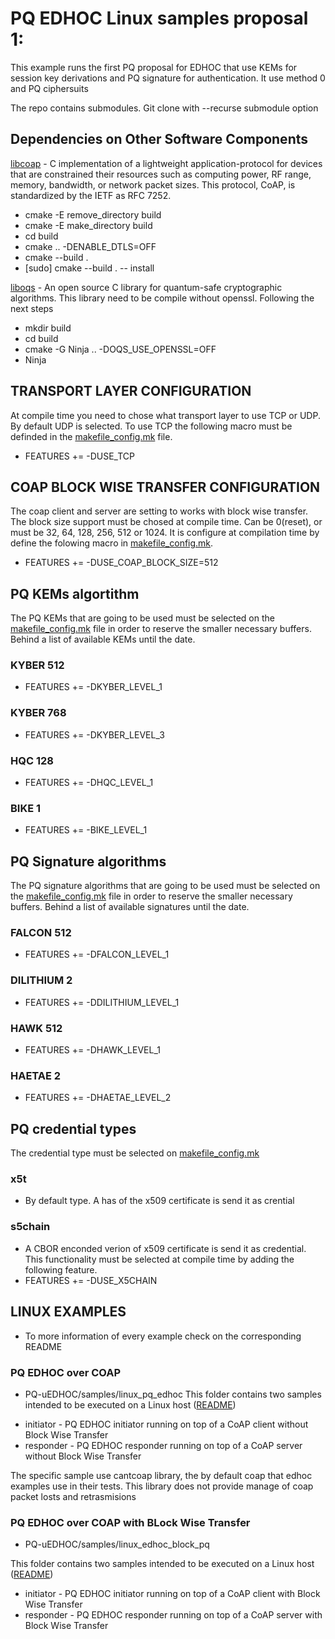 # PQ EDHOC Linux samples proposal 1: 

This example runs the first PQ proposal for EDHOC that use KEMs for session key derivations and PQ signature for authentication. It use method 0 and PQ ciphersuits 

The repo contains submodules. Git clone with --recurse submodule option

## Dependencies on Other Software Components 
[libcoap](https://github.com/obgm/libcoap) - C implementation of a lightweight application-protocol for devices that are constrained their resources such as computing power, RF range, memory, bandwidth, or network packet sizes. This protocol, CoAP, is standardized by the IETF as RFC 7252.

 - cmake -E remove_directory build
 - cmake -E make_directory build
 - cd build
 - cmake .. -DENABLE_DTLS=OFF
 - cmake --build .
 - [sudo] cmake --build . -- install

[liboqs](https://github.com/open-quantum-safe/liboqs) - An open source C library for quantum-safe cryptographic algorithms.
This library need to be compile without openssl. Following the next steps
 - mkdir build
 - cd build
 - cmake -G Ninja .. -DOQS_USE_OPENSSL=OFF
 - Ninja



## TRANSPORT LAYER CONFIGURATION
At compile time you need to chose what transport layer to use TCP or UDP. By default UDP is selected. To use TCP the following macro must be definded in the [makefile_config.mk](makefile_config.mk) file.
- FEATURES += -DUSE_TCP 

## COAP BLOCK WISE TRANSFER CONFIGURATION
The coap client and server are setting to works with block wise transfer. The block size support must be chosed at compile time.  Can be 0(reset), or must be  32, 64, 128, 256, 512 or 1024. It is configure at compilation time by define the folowing macro in [makefile_config.mk](makefile_config.mk).
- FEATURES += -DUSE_COAP_BLOCK_SIZE=512 


## PQ KEMs algortithm
The PQ KEMs that are going to be used must be selected on the [makefile_config.mk](makefile_config.mk) file in order to reserve the smaller necessary buffers. Behind a list of available KEMs until the date. 

### KYBER 512
- FEATURES += -DKYBER_LEVEL_1
### KYBER 768   
-  FEATURES += -DKYBER_LEVEL_3
### HQC 128 
- FEATURES += -DHQC_LEVEL_1
### BIKE 1 
- FEATURES += -BIKE_LEVEL_1


## PQ Signature algorithms
The PQ signature algorithms that are going to be used must be selected on the [makefile_config.mk](makefile_config.mk) file in order to reserve the smaller necessary buffers. Behind a list of available signatures until the date.
### FALCON 512
- FEATURES += -DFALCON_LEVEL_1
### DILITHIUM 2
- FEATURES += -DDILITHIUM_LEVEL_1
### HAWK 512
- FEATURES += -DHAWK_LEVEL_1
### HAETAE 2
- FEATURES += -DHAETAE_LEVEL_2

## PQ credential types
The credential type must be selected on [makefile_config.mk](makefile_config.mk)
### x5t
- By default type. A has of the x509 certificate is send it as crential
### s5chain
- A CBOR enconded verion of x509 certificate is send it as credential. This functionality must be selected at compile time by adding the following feature.
- FEATURES += -DUSE_X5CHAIN


## LINUX EXAMPLES
* To more information of every example check on the corresponding README

### PQ EDHOC over COAP
- PQ-uEDHOC/samples/linux_pq_edhoc
This folder contains two samples intended to be executed on a Linux host ([README](samples/linux_pq_edhoc/README.MD))

* initiator - PQ EDHOC initiator running on top of a CoAP client without Block Wise Transfer
* responder - PQ EDHOC responder running on top of a CoAP server without Block Wise Transfer

The specific sample use cantcoap library, the by default coap that edhoc examples use in their tests. This library does not provide manage of coap packet losts and retrasmisions 

### PQ EDHOC over COAP with BLock Wise Transfer
- PQ-uEDHOC/samples/linux_edhoc_block_pq

This folder contains two samples intended to be executed on a Linux host ([README](samples/linux_pq_edhoc/README.MD))

* initiator - PQ EDHOC initiator running on top of a CoAP client with Block Wise Transfer
* responder - PQ EDHOC responder running on top of a CoAP server with Block Wise Transfer
